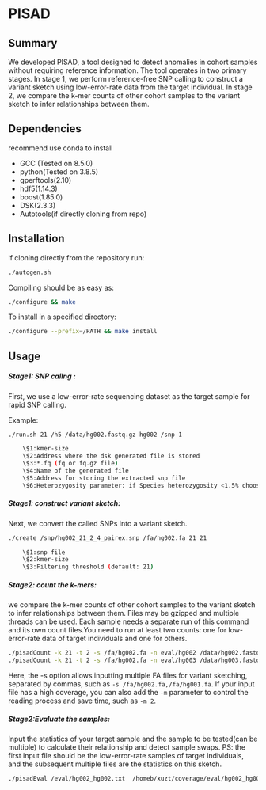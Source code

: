 # PISAD
## Summary

We developed PISAD, a tool designed to detect anomalies in cohort samples without requiring reference information. The tool operates in two primary stages. In stage 1, we perform reference-free SNP calling to construct a variant sketch using low-error-rate data from the target individual. In stage 2, we compare the k-mer counts of other cohort samples to the variant sketch to infer relationships between them.

## Dependencies
recommend use conda to install
* GCC (Tested on 8.5.0)
* python(Tested on 3.8.5)
* gperftools(2.10)
* hdf5(1.14.3)
* boost(1.85.0)
* DSK(2.3.3)
* Autotools(if directly cloning from repo)
## Installation

if cloning directly from the repository run:

```bash
./autogen.sh
```
Compiling should be as easy as:

```bash
./configure && make
```

To install in a specified directory:

```bash
./configure --prefix=/PATH && make install
```

## Usage

##### Stage1: SNP callng :

First, we use a low-error-rate sequencing dataset as the target sample for rapid SNP calling.

Example:

```bash
./run.sh 21 /h5 /data/hg002.fastq.gz hg002 /snp 1
```
```bash
    \$1:kmer-size 
    \$2:Address where the dsk generated file is stored
    \$3:*.fq (fq or fq.gz file)
    \$4:Name of the generated file
    \$5:Address for storing the extracted snp file
    \$6:Heterozygosity parameter: if Species heterozygosity <1.5% choose 1,otherwise 2
```

##### Stage1: construct variant sketch:
Next, we convert the called SNPs into a variant sketch.
```bash
./create /snp/hg002_21_2_4_pairex.snp /fa/hg002.fa 21 21
```
```bash
    \$1:snp file 
    \$2:kmer-size
    \$3:Filtering threshold (default: 21)
```

##### Stage2: count the k-mers:
we compare the k-mer counts of other cohort samples to the variant sketch to infer relationships between them. Files may be gzipped and multiple threads can be used. Each sample needs a separate run of this command and its own count files.You need to run at least two counts: one for low-error-rate data of target individuals and one for others.
```bash
./pisadCount -k 21 -t 2 -s /fa/hg002.fa -n eval/hg002 /data/hg002.fastq.gz
./pisadCount -k 21 -t 2 -s /fa/hg002.fa -n eval/hg003 /data/hg003.fastq.gz
```
Here, the -s option allows inputting multiple FA files for variant sketching, separated by commas, such as `-s /fa/hg002.fa,/fa/hg001.fa`.
If your input file has a high coverage, you can also add the `-m` parameter to control the reading process and save time, such as `-m 2`.

##### Stage2:Evaluate the samples:
Input the statistics of your target sample and the sample to be tested(can be multiple) to calculate their relationship and detect sample swaps.
PS: the first input file should be the low-error-rate samples of target individuals, and the subsequent multiple files are the statistics on this sketch.
```bash
./pisadEval /eval/hg002_hg002.txt  /homeb/xuzt/coverage/eval/hg002_hg003.txt > summary.tsv
```




